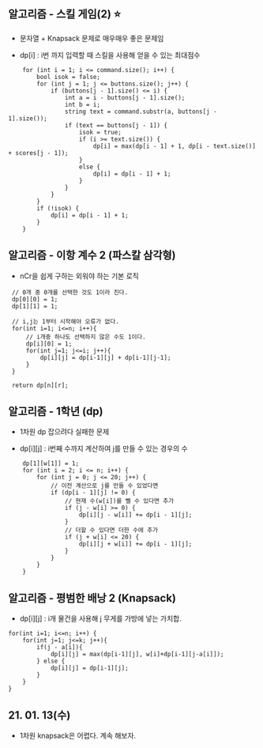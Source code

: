 ## 알고리즘 - 스킬 게임(2) :star:

 - 문자열 + Knapsack 문제로 매우매우 좋은 문제임

 - dp[i] : i번 까지 입력할 때 스킬을 사용해 얻을 수 있는 최대점수

```
	for (int i = 1; i <= command.size(); i++) {
		bool isok = false;
		for (int j = 1; j <= buttons.size(); j++) {
			if (buttons[j - 1].size() <= i) {
				int a = i - buttons[j - 1].size();
				int b = i;
				string text = command.substr(a, buttons[j - 1].size());
				if (text == buttons[j - 1]) {
					isok = true;
					if (i >= text.size()) {
						dp[i] = max(dp[i - 1] + 1, dp[i - text.size()] + scores[j - 1]);
					}
					else {
						dp[i] = dp[i - 1] + 1;
					}
				}
			}
		}
		if (!isok) {
			dp[i] = dp[i - 1] + 1;
		}
	}
```

## 알고리즘 - 이항 계수 2 (파스칼 삼각형)

 - nCr을 쉽게 구하는 외워야 하는 기본 로직

```
 // 0개 중 0개를 선택한 것도 1이라 친다.
 dp[0][0] = 1;
 dp[1][1] = 1;

 // i,j는 1부터 시작해야 오류가 없다.
 for(int i=1; i<=n; i++){
     // i개중 하나도 선택하지 않은 수도 1이다.
     dp[i][0] = 1;
     for(int j=1; j<=i; j++){
         dp[i][j] = dp[i-1][j] + dp[i-1][j-1];
     }
 }

 return dp[n][r];
 ```

## 알고리즘 - 1학년 (dp)

 - 1차원 dp 잡으려다 실패한 문제

 - dp[i][j] : i번째 수까지 계산하여 j를 만들 수 있는 경우의 수

```
	dp[1][w[1]] = 1;
	for (int i = 2; i <= n; i++) {
		for (int j = 0; j <= 20; j++) {
            // 이전 계산으로 j를 만들 수 있었다면
			if (dp[i - 1][j] != 0) {
                // 현재 수(w[i])를 뺄 수 있다면 추가
				if (j - w[i] >= 0) {
					dp[i][j - w[i]] += dp[i - 1][j];
				}
                // 더할 수 있다면 더한 수에 추가
				if (j + w[i] <= 20) {
					dp[i][j + w[i]] += dp[i - 1][j];
				}
			}
		}
	}
```

## 알고리즘 - 평범한 배낭 2 (Knapsack)

 - dp[i][j] : i개 물건을 사용해 j 무게를 가방에 넣는 가치합.

 ```
 for(int i=1; i<=n; i++) {
     for(int j=1; j<=k; j++){
         if(j - a[i]){
             dp[i][j] = max(dp[i-1][j], w[i]+dp[i-1][j-a[i]]);
         } else {
             dp[i][j] = dp[i-1][j];
         }
     }
 }
 ```

## 21. 01. 13(수)

 - 1차원 knapsack은 어렵다. 계속 해보자.
 



